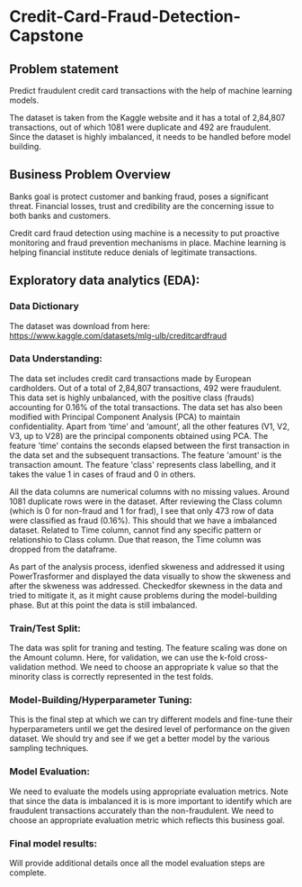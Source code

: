 # Credit-Card-Fraud-Detection-Capstone

## Problem statement
Predict fraudulent credit card transactions with the help of machine learning models.

The dataset is taken from the Kaggle website and it has a total of 2,84,807 transactions, out of which 1081 were duplicate and 492 are fraudulent. Since the dataset is highly imbalanced, it needs to be handled before model building.

## Business Problem Overview
Banks goal is protect customer and banking fraud, poses a significant threat. Financial losses, trust and credibility are the concerning issue to both banks and customers.

Credit card fraud detection using machine is a necessity to put proactive monitoring and fraud prevention mechanisms in place. Machine learning is helping financial institute reduce denials of legitimate transactions.

## Exploratory data analytics (EDA): 

### Data Dictionary
The dataset was download from here: https://www.kaggle.com/datasets/mlg-ulb/creditcardfraud

### Data Understanding:
The data set includes credit card transactions made by European cardholders. Out of a total of 2,84,807 transactions, 492 were fraudulent. This data set is highly unbalanced, with the positive class (frauds) accounting for 0.16% of the total transactions. The data set has also been modified with Principal Component Analysis (PCA) to maintain confidentiality. Apart from ‘time’ and ‘amount’, all the other features (V1, V2, V3, up to V28) are the principal components obtained using PCA. The feature 'time' contains the seconds elapsed between the first transaction in the data set and the subsequent transactions. The feature 'amount' is the transaction amount. The feature 'class' represents class labelling, and it takes the value 1 in cases of fraud and 0 in others.

All the data columns are numerical columns with no missing values. Around 1081 duplicate rows were in the dataset. After reviewing the Class column (which is 0 for non-fraud and 1 for frad), I see that only 473 row of data were classified as fraud (0.16%). This should that we have a imbalanced dataset. Related to Time column, cannot find any specific pattern or relationshio to Class column. Due that reason, the Time column was dropped from the dataframe.

As part of the analysis process, idenfied skweness and addressed it using PowerTrasformer and displayed the data visually to show the skweness and after the skweness was addressed. Checkedfor skewness in the data and tried to mitigate it, as it might cause problems during the model-building phase. But at this point the data is still imbalanced.

### Train/Test Split: 
The data was split for traning and testing. The feature scaling was done on the Amount column. Here, for validation, we can use the k-fold cross-validation method. We need to choose an appropriate k value so that the minority class is correctly represented in the test folds.

### Model-Building/Hyperparameter Tuning: 
This is the final step at which we can try different models and fine-tune their hyperparameters until we get the desired level of performance on the given dataset. We should try and see if we get a better model by the various sampling techniques.

### Model Evaluation: 
We need to evaluate the models using appropriate evaluation metrics. Note that since the data is imbalanced it is is more important to identify which are fraudulent transactions accurately than the non-fraudulent. We need to choose an appropriate evaluation metric which reflects this business goal.

### Final model results:
Will provide additional details once all the model evaluation steps are complete.
